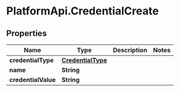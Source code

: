 # PlatformApi.CredentialCreate

## Properties

| Name                | Type                                    | Description | Notes |
| ------------------- | --------------------------------------- | ----------- | ----- |
| **credentialType**  | [**CredentialType**](CredentialType.md) |             |
| **name**            | **String**                              |             |
| **credentialValue** | **String**                              |             |
